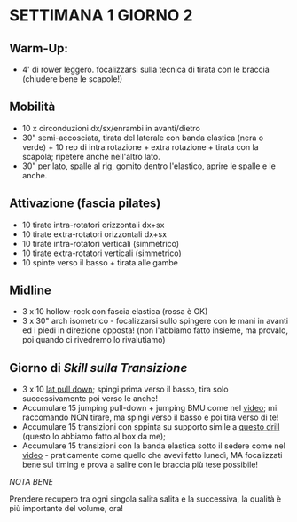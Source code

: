 # SETTIMANA 1 GIORNO 2

## Warm-Up:

 * 4' di rower leggero. focalizzarsi sulla tecnica di tirata con le braccia (chiudere bene le scapole!)

## Mobilità

 * 10 x circonduzioni dx/sx/enrambi in avanti/dietro 
 * 30" semi-accosciata, tirata del laterale con banda elastica (nera o verde) + 10 rep di intra rotazione + extra rotazione + tirata con la scapola; ripetere anche nell'altro lato.
 * 30" per lato, spalle al rig, gomito dentro l'elastico, aprire le spalle e le anche.

## Attivazione (fascia pilates)

 * 10 tirate intra-rotatori orizzontali dx+sx
 * 10 tirate extra-rotatori orizzontali dx+sx
 * 10 tirate intra-rotatori verticali (simmetrico)
 * 10 tirate extra-rotatori verticali (simmetrico)
 * 10 spinte verso il basso + tirata alle gambe

## Midline

 * 3 x 10 hollow-rock con fascia elastica (rossa è OK)
 * 3 x 30" arch isometrico - focalizzarsi sullo spingere con le mani in avanti ed i piedi in direzione opposta! (non l'abbiamo fatto insieme, ma provalo, poi quando ci rivedremo lo rivalutiamo)

## Giorno di _Skill sulla Transizione_

 * 3 x 10 [lat pull down](https://www.instagram.com/p/BvElqQvg_63/); spingi prima verso il basso, tira solo successivamente poi verso le anche!
 * Accumulare 15 jumping pull-down + jumping BMU come nel [video](https://www.instagram.com/p/CDKKS2kA3ny/); mi raccomando NON tirare, ma spingi verso il basso e poi tira verso di te!
 * Accumulare 15 transizioni con sppinta su supporto simile a [questo drill](https://www.instagram.com/p/BmHGfTXFQya/) (questo lo abbiamo fatto al box da me);
 * Accumulare 15 transizioni con la banda elastica sotto il sedere come nel [video](https://www.instagram.com/p/B9pkjw9gDPh/) - praticamente come quello che avevi fatto lunedì, MA focalizzati bene sul timing e prova a salire con le braccia più tese possibile!

*NOTA BENE*

Prendere recupero tra ogni singola salita salita e la successiva, la qualità è più importante del volume, ora!
